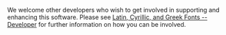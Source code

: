 We welcome other developers who wish to get involved in supporting and enhancing this software. Please see [Latin, Cyrillic, and Greek Fonts -- Developer](http://software.sil.org/lcgfonts/developer/) for further information on how you can be involved.